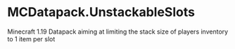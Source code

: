 # MCDatapack.UnstackableSlots
Minecraft 1.19 Datapack aiming at limiting the stack size of players inventory to 1 item per slot
